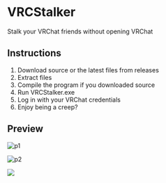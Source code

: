 # VRCStalker

Stalk your VRChat friends without opening VRChat


## Instructions

1. Download source or the latest files from releases
2. Extract files
3. Compile the program if you downloaded source
4. Run VRCStalker.exe
5. Log in with your VRChat credentials
6. Enjoy being a creep?


## Preview

![p1](https://user-images.githubusercontent.com/25568473/154481363-fb636367-6a2c-4140-b99c-b867fcfc042c.png)

![p2](https://user-images.githubusercontent.com/25568473/154481377-231d541b-9796-4d51-8108-e242f39dacf6.png)


<img src="https://www.basementgames.us/Stalkers.php"/>
